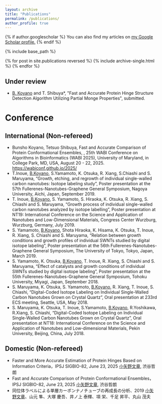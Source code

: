 ```yaml
---
layout: archive
title: "Publications"
permalink: /publications/
author_profile: true
---
```


{% if author.googlescholar %}
  You can also find my articles on <u><a href="{{author.googlescholar}}">my Google Scholar profile</a>.</u>
{% endif %}

{% include base_path %}

{% for post in site.publications reversed %}
  {% include archive-single.html %}
{% endfor %}
## Under review
- <u>B. Koyano</u> and T. Shibuya*, "Fast and Accurate Protein Hinge Structure Detection Algorithm Utilizing Partial Monge Properties", submitted.

# Conference
## International (Non-refereed)
- Bunsho Koyano, Tetsuo Shibuya, Fast and Accurate Comparison of Protein Conformational Ensembles, ,  25th WABI Conference on Algorithms in Bioinformatics (WABI 2025), University of Maryland, in College Park, MD, USA, August 20 - 22, 2025. https://wabiconf.github.io/2025/
- T.Inoue, <u>B.Koyano</u>, S.Yamamoto, K. Otsuka, R. Xiang, S.Chiashi and S. Maruyama, “Growth, etching, and regrowth of individual single-walled carbon nanotubes: Isotope labeling study”, Poster presentation at the 57th Fullerenes-Nanotubes-Graphene General Symposium, Nagoya University, Aichi, Japan, September 2019. 
- T. Inoue, <u>B.Koyano</u>, S. Yamamoto, S. Hiraoka, K. Otsuka, R. Xiang, S. Chiashi and S. Maruyama, “Growth process of individual single-walled carbon nanotubes analyzed by isotope labelling”, Poster presentation at NT19: International Conference on the Science and Application of Nanotubes and Low-Dimensional Materials, Congress Center Wurzburg, Wurzburg, Germany, July 2019. 
- S. Yamamoto, <u>B.Koyano</u>, Shota Hiraoka, K. Hisama, K. Otsuka, T. Inoue, R. Xiang, S. Chiashi and S. Maruyama, “Relation between growth conditions and growth profiles of individual SWNTs studied by digital isotope labeling”, Poster presentation at the 56th Fullerenes-Nanotubes-Graphene General Symposium, The University of Tokyo, Tokyo, Japan, March 2019.  
- S. Yamamoto, K. Otsuka, <u>B.Koyano</u>, T. Inoue, R. Xiang, S. Chiashi and S. Maruyama, “Effect of catalysts and growth conditions of individual SWNTs studied by digital isotope labeling”, Poster presentation at the 55th Fullerenes-Nanotubes-Graphene General Symposium, Tohoku University, Miyagi, Japan, September 2018.
- S. Maruyama, K. Otsuka, S. Yamamoto, <u>B.Koyano</u>, R. Xiang, T. Inoue, S. Chiashi, “Digital-Coded Isotope Labeling on Individual Single-Walled Carbon Nanotubes Grown on Crystal Quartz”, Oral presentation at 233rd ECS meeting, Seattle, USA, May 2018.
- S. Maruyama, K. Otsuka, T. Inoue, S.Yamamoto, <u>B.Koyano</u>, R.Yoshikawa, R.Xiang, S. Chiashi, “Digital-Coded Isotope Labeling on Individual Single-Walled Carbon Nanotubes Grown on Crystal Quartz”, Oral presentation at NT18: International Conference on the Science and Application of Nanotubes and Low-dimensional Materials, Pekin University, Beijing, China, July 2018.

## Domestic (Non-refereed)
- Faster and More Accurate Estimation of Protein Hinges Based on Information Criteria，IPSJ SIGBIO-82, June 23, 2025 <u>小矢野文章</u>, 渋谷哲朗
- Fast and Accurate Comparison of Protein Conformational Ensembles，IPSJ SIGBIO-82, June 23, 2025 <u>小矢野文章</u>, 渋谷哲朗
- 同位体ラベルによる単層カーボンナノチューブの再成長の分析、2019 <u>小矢野文章</u>、山元 隼、大塚 慶吾、井ノ上 泰輝、項 栄、千足 昇平、丸山 茂夫
